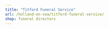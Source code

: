 ```yaml
---
title: "Titford Funeral Service"
url: /holland-on-sea/titford-funeral-service/
shop: funeral directors
---
```

